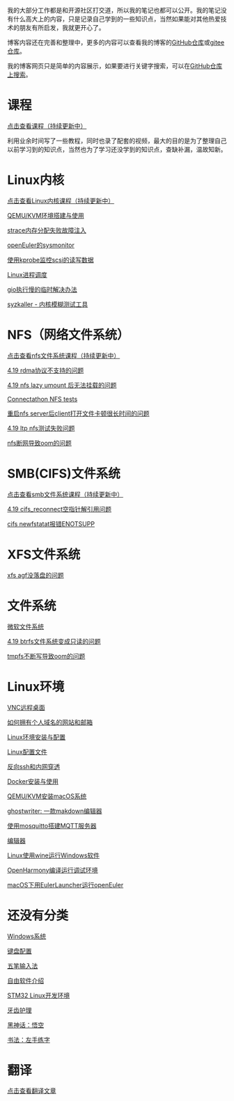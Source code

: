 我的大部分工作都是和开源社区打交道，所以我的笔记也都可以公开。我的笔记没有什么高大上的内容，只是记录自己学到的一些知识点，当然如果能对其他热爱技术的朋友有所启发，我就更开心了。

博客内容还在完善和整理中，更多的内容可以查看我的博客的[GitHub仓库](https://github.com/chenxiaosonggithub/blog)或[gitee仓库](https://gitee.com/chenxiaosonggitee/blog)。

我的博客网页只是简单的内容展示，如果要进行关键字搜索，可以在[GitHub仓库上搜索](https://github.com/search?q=repo%3Achenxiaosonggithub%2Fblog+&type=code)。

# 课程

[点击查看课程（持续更新中）](https://chenxiaosong.com/courses.html)

利用业余时间写了一些教程，同时也录了配套的视频，最大的目的是为了整理自己以前学习到的知识点，当然也为了学习还没学到的知识点，查缺补漏，温故知新。

# Linux内核

[点击查看Linux内核课程（持续更新中）](https://chenxiaosong.com/courses/kernel/kernel.html)

[QEMU/KVM环境搭建与使用](https://chenxiaosong.com/src/kernel-environment/kernel-qemu-kvm.html)

[strace内存分配失败故障注入](https://chenxiaosong.com/src/strace-fault-inject/strace-fault-inject.html)

[openEuler的sysmonitor](https://chenxiaosong.com/src/kernel/openeuler-sysmonitor.html)

[使用kprobe监控scsi的读写数据](https://chenxiaosong.com/src/kernel/kprobe-scsi-data.html)

[Linux进程调度](https://chenxiaosong.com/src/process/process.html)

[gio执行慢的临时解决办法](https://chenxiaosong.com/src/kernel/gio-to-mount.html)

[syzkaller - 内核模糊测试工具](https://chenxiaosong.com/src/kernel/syzkaller.html)

# NFS（网络文件系统）

[点击查看nfs文件系统课程（持续更新中）](https://chenxiaosong.com/courses/nfs/nfs.html)

[4.19 rdma协议不支持的问题](https://chenxiaosong.com/src/nfs/4.19-rdma-not-supported.html)

[4.19 nfs lazy umount 后无法挂载的问题](https://chenxiaosong.com/src/nfs/4.19-nfs-mount-hung.html)

[Connectathon NFS tests](https://chenxiaosong.com/src/nfs/cthon-nfs-tests.html)

[重启nfs server后client打开文件卡顿很长时间的问题](https://chenxiaosong.com/src/nfs/unable-to-initialize-client-recovery-tracking.html)

[4.19 ltp nfs测试失败问题](https://chenxiaosong.com/src/nfs/4.19-ltp-nfs-fail.html)

[nfs断网导致oom的问题](https://chenxiaosong.com/src/nfs/nfs-no-net-oom.html)

# SMB(CIFS)文件系统

[点击查看smb文件系统课程（持续更新中）](https://chenxiaosong.com/courses/smb/smb.html)

[4.19 cifs_reconnect空指针解引用问题](https://chenxiaosong.com/src/smb/4.19-null-ptr-deref-in-cifs_reconnect.html)

[cifs newfstatat报错ENOTSUPP](https://chenxiaosong.com/src/smb/cifs-newfstatat-ENOTSUPP.html)

# XFS文件系统

[xfs agf没落盘的问题](https://chenxiaosong.com/src/xfs/xfs-shutdown-fs.html)

<!--
# EXT文件系统
-->

# 文件系统

[微软文件系统](https://chenxiaosong.com/src/filesystem/microsoft-fs.html)

[4.19 btrfs文件系统变成只读的问题](https://chenxiaosong.com/src/btrfs/4.19-btrfs-forced-readonly.html)

[tmpfs不断写导致oom的问题](https://chenxiaosong.com/src/filesystem/tmpfs-oom.html)

# Linux环境

[VNC远程桌面](https://chenxiaosong.com/src/userspace-environment/vnc.html)

[如何拥有个人域名的网站和邮箱](https://chenxiaosong.com/src/blog-web/blog-web.html)

[Linux环境安装与配置](https://chenxiaosong.com/src/userspace-environment/install-linux.html)

[Linux配置文件](https://chenxiaosong.com/src/linux-config/linux-config.html)

[反向ssh和内网穿透](https://chenxiaosong.com/src/ssh-reverse/ssh-reverse.html)

[Docker安装与使用](https://chenxiaosong.com/src/docker/docker.html)

[QEMU/KVM安装macOS系统](https://chenxiaosong.com/src/macos/qemu-kvm-install-macos.html)

[ghostwriter: 一款makdown编辑器](https://chenxiaosong.com/src/userspace-environment/ghostwriter-makdown.html)

[使用mosquitto搭建MQTT服务器](https://chenxiaosong.com/src/userspace-environment/mosquitto-mqtt.html)

[编辑器](https://chenxiaosong.com/src/editor/editor.html)

[Linux使用wine运行Windows软件](https://chenxiaosong.com/src/windows/wine.html)

[OpenHarmony编译运行调试环境](https://chenxiaosong.com/src/openharmony/openharmony.html)

[macOS下用EulerLauncher运行openEuler](https://chenxiaosong.com/src/userspace-environment/eulerlauncher.html)

# 还没有分类

[Windows系统](https://chenxiaosong.com/src/windows/windows.html)

[键盘配置](https://chenxiaosong.com/src/keybord/keybord.html)

[五笔输入法](https://chenxiaosong.com/src/wubi/wubi.html)

[自由软件介绍](https://chenxiaosong.com/src/free-software/free-software.html)

[STM32 Linux开发环境](https://chenxiaosong.com/src/lorawan/stm32-linux.html)

[牙齿护理](https://chenxiaosong.com/src/health/tooth-clean.html)

[黑神话：悟空](https://chenxiaosong.com/src/game/black-myth-wukong.html)

[书法：左手练字](https://gitee.com/chenxiaosonggitee/blog/blob/master/src/gitee-md/书法.md)

# 翻译

[点击查看翻译文章](https://chenxiaosong.com/src/blog-web/translations.html)
